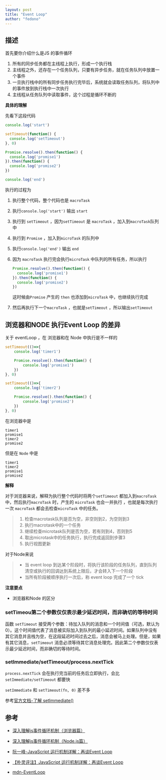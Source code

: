 ```yaml
---
layout: post 
title: "Event Loop" 
author: "fedono"
---
```


## 描述

首先要你介绍什么是JS 的事件循环

1. 所有的同步任务都在主线程上执行，形成一个执行栈
2. 主线程之外，还存在一个任务队列，只要有异步任务，就在任务队列中放置一个事件
3. 一旦执行栈中的所有同步任务执行完毕后，系统就会读取任务队列，将队列中的事件放到执行栈中一次执行
4. 主线程从任务队列中读取事件，这个过程是循环不断的



**具体的理解**

先看下这段代码

```javascript
console.log('start')

setTimeout(function() {
  console.log('setTimeout')
}, 0)

Promise.resolve().then(function() {
  console.log('promise1')
}).then(function() {
  console.log('promise2')
})

console.log('end')
```

执行的过程为

1. 执行整个代码，整个代码也是 `macroTask` 

2. 执行`console.log('start')` 输出 `start`

3. 执行到 `setTimeout` ，因为`setTimeout` 是 `macroTask` ，加入到`macroTask`队列中

4. 执行到 `Promise` ，加入到`microTask` 的队列中

5. 执行`console.log('end')` 输出 `end` 

6. 因为 `macroTask` 执行完会执行`microTask` 中队列的所有任务，所以执行 

   ```js
   Promise.resolve().then(function() {
     console.log('promise1')
   }).then(function() {
     console.log('promise2')
   })
   ```

   这时候由`Promise` 产生的 `then` 也添加到`microTask` 中，也继续执行完成

7. 然后再执行下一个`macroTask` ，也就是`setTimeout` ，所以输出`setTimeout` 



## 浏览器和NODE 执行Event Loop 的差异 

关于 eventLoop ，在 浏览器和在 Node 中执行是不一样的

```js
setTimeout(()=>{
    console.log('timer1')

    Promise.resolve().then(function() {
        console.log('promise1')
    })
}, 0)

setTimeout(()=>{
    console.log('timer2')

    Promise.resolve().then(function() {
        console.log('promise2')
    })
}, 0)
```

在浏览器中是

```
timer1
promise1
timer2
promise2
```

但是在 `Node` 中是

```
timer1
timer2
promise1
promise2
```

**解释**

对于浏览器来说，解释为执行整个代码时将两个`setTimeout` 都加入到`macroTask` 中，然后执行`macroTask` 时，产生的 `microTask` 也会一并执行 ，也就是每次执行一次 `macroTask` 都会去检查`microTask` 中的任务。

>
>    1. 检查macrotask队列是否为空，非空则到2，为空则到3
>    2. 执行macrotask中的一个任务
>    3. 继续检查microtask队列是否为空，若有则到4，否则到5
>    4. 取出microtask中的任务执行，执行完成返回到步骤3
>    5. 执行视图更新
>

对于Node来说

> - 当 event loop 到达某个阶段时，将执行该阶段的任务队列，直到队列清空或执行的回调达到系统上限后，才会转入下一个阶段
> - 当所有阶段被顺序执行一次后，称 event loop 完成了一个 tick



**注意要点** 

- 浏览器和Node 的区分



### setTimeou第二个参数仅仅表示最少延迟时间，而非确切的等待时间

函数 `setTimeout` 接受两个参数：待加入队列的消息和一个时间值（可选，默认为 0）。这个时间值代表了消息被实际加入到队列的最小延迟时间。如果队列中没有其它消息并且栈为空，在这段延迟时间过去之后，消息会被马上处理。但是，如果有其它消息，`setTimeout` 消息必须等待其它消息处理完。因此第二个参数仅仅表示最少延迟时间，而非确切的等待时间。

### setImmediate/setTimeout/process.nextTick

`process.nextTick` 会在执行完当前的任务后立即执行，会比 `setImmediate/setTimeout` 都要快

`setImmediate` 和 `setTimeout(fn, 0)` 差不多

参考[官方文档-了解 setImmediate()](http://nodejs.cn/learn/understanding-setimmediate)



## 参考

- [深入理解js事件循环机制（浏览器篇）](http://lynnelv.github.io/js-event-loop-browser)
- [深入理解js事件循环机制（Node.js篇）](http://lynnelv.github.io/js-event-loop-nodejs) 

- [阮一峰-JavaScript 运行机制详解：再谈Event Loop](http://www.ruanyifeng.com/blog/2014/10/event-loop.html)

- [【朴灵评注】JavaScript 运行机制详解：再谈Event Loop](https://blog.csdn.net/lin_credible/article/details/40143961)

- [mdn-EventLoop](https://developer.mozilla.org/zh-CN/docs/Web/JavaScript/EventLoop) 